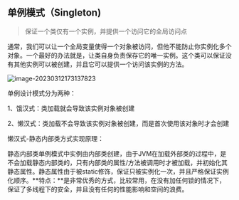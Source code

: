 ## 单例模式（Singleton)

> 保证一个类仅有一个实例，并提供一个访问它的全局访问点

通常，我们可以让一个全局变量使得一个对象被访问，但他不能防止你实例化多个对象。一个最好的办法就是，让类自身负责保存它的唯一实例。这个类可以保证没有其他实例可以被创建，并且它可以提供一个访问该实例的方法。

![image-20230312173137823](/Users/guojie/Notes/设计模式/23种设计模式/images/image-20230312173137823.png)

单例设计模式分为两种：

1、饿汉式：类加载就会导致该实例对象被创建

2、懒汉式：类加载不会导致该实例对象被创建，而是首次使用该对象时才会创建

懒汉式-静态内部类方式实现原理：

静态内部类单例模式中实例由内部类创建，由于JVM在加载外部类的过程中，是不会加载静态内部类的，只有内部类的属性/方法被调用时才被加载，并初始化其静态属性。静态属性由于被static修饰，保证只被实例化一次，并且严格保证实例化顺序。**特点：**是非常优秀的方式，比较常用，在没有加任何锁的情况下，保证了多线程下的安全，并且没有任何的性能影响和空间的浪费。